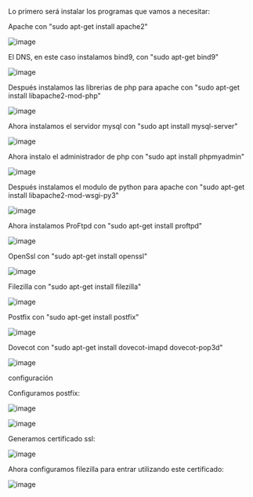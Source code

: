 Lo primero será instalar los programas que vamos a necesitar:

Apache con "sudo apt-get install apache2"

![image](https://github.com/juanjo002/ejerciciosSRI/assets/122454341/0b9b7b9b-29b2-4110-a01a-eb7a04fea1de)

El DNS, en este caso instalamos bind9, con "sudo apt-get bind9"

![image](https://github.com/juanjo002/ejerciciosSRI/assets/122454341/cb8dfb56-b8e8-41d9-b270-3a3ffc9cb8d4)

Después instalamos las librerias de php para apache con "sudo apt-get install libapache2-mod-php"

![image](https://github.com/juanjo002/ejerciciosSRI/assets/122454341/455a3e14-0ddf-42ee-999e-3a6639800f2e)

Ahora instalamos el servidor mysql con "sudo apt install mysql-server"

![image](https://github.com/juanjo002/ejerciciosSRI/assets/122454341/86886815-cbdb-4789-81b1-a6b97e8b6d7e)

Ahora instalo el administrador de php con "sudo apt install phpmyadmin"

![image](https://github.com/juanjo002/ejerciciosSRI/assets/122454341/1511a443-4408-4193-bc85-372c782fb4f5)

Después instalamos el modulo de python para apache con "sudo apt-get install libapache2-mod-wsgi-py3"

![image](https://github.com/juanjo002/ejerciciosSRI/assets/122454341/66e3b2f4-918d-4d53-8aaa-196714b16a53)

Ahora instalamos ProFtpd con "sudo apt-get install proftpd"

![image](https://github.com/juanjo002/ejerciciosSRI/assets/122454341/3bd2ed2b-49a7-435f-a512-60ed457723d3)

OpenSsl con "sudo apt-get install openssl"

![image](https://github.com/juanjo002/ejerciciosSRI/assets/122454341/1c68bb71-03eb-4ffb-b5fa-5615e23da8e1)

Filezilla con "sudo apt-get install filezilla"

![image](https://github.com/juanjo002/ejerciciosSRI/assets/122454341/c929dd3e-4c6a-4b50-a805-4445224dc8e0)

Postfix con "sudo apt-get install postfix"

![image](https://github.com/juanjo002/ejerciciosSRI/assets/122454341/26d7c90a-2b56-4791-9975-e7c0d9e0f87c)

Dovecot con "sudo apt-get install dovecot-imapd dovecot-pop3d"

![image](https://github.com/juanjo002/ejerciciosSRI/assets/122454341/a6865a3b-fc61-4301-b809-bebd7ec3e13c)

configuración

Configuramos postfix:

![image](https://github.com/juanjo002/ejerciciosSRI/assets/122454341/49ae752b-4ede-4979-b552-6312261d21f7)

![image](https://github.com/juanjo002/ejerciciosSRI/assets/122454341/e62a1f66-a955-4dd3-8570-dff9660a6853)

Generamos certificado ssl:

![image](https://github.com/juanjo002/ejerciciosSRI/assets/122454341/c9491a55-56e6-41f2-a67b-48e77cfd4792)

Ahora configuramos filezilla para entrar utilizando este certificado:

![image](https://github.com/juanjo002/ejerciciosSRI/assets/122454341/f9ec8cce-3f5c-4785-b44a-75193a19c1a6)

